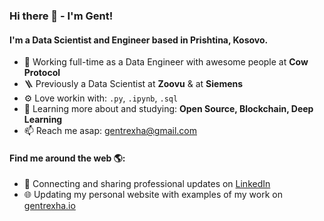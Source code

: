 ### Hi there 👋 - I'm Gent!

#### I'm a Data Scientist and Engineer based in Prishtina, Kosovo.

- 🏢 Working full-time as a Data Engineer with awesome people at **Cow Protocol**
- 🪜 Previously a Data Scientist at **Zoovu** & at **Siemens**
- ⚙️ Love workin with: `.py`, `.ipynb`, `.sql`
- 🌱 Learning more about and studying: **Open Source, Blockchain, Deep Learning**
- 📫 Reach me asap: gentrexha@gmail.com

#### Find me around the web 🌎:
- 💼 Connecting and sharing professional updates on <a href="https://www.linkedin.com/in/gentrexha/">LinkedIn</a>
- 🌐 Updating my personal website with examples of my work on <a href="https://gentrexha.github.io/">gentrexha.io</a>


<!--
**gentrexha/gentrexha** is a ✨ _special_ ✨ repository because its `README.md` (this file) appears on your GitHub profile.

Here are some ideas to get you started:

- 🔭 I’m currently working on ...
- 🌱 I’m currently learning ...
- 👯 I’m looking to collaborate on ...
- 🤔 I’m looking for help with ...
- 💬 Ask me about ...
- 📫 How to reach me: ...
- 😄 Pronouns: ...
- ⚡ Fun fact: ...
-->
